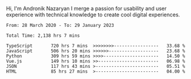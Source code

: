 Hi, I'm Andronik Nazaryan
I merge a passion for usability and user experience with technical knowledge to create cool digital experiences.


<!--START_SECTION:waka-->

```text
From: 28 March 2020 - To: 29 January 2023

Total Time: 2,138 hrs 7 mins

TypeScript       720 hrs 7 mins  >>>>>>>>-----------------   33.68 %
JavaScript       506 hrs 20 mins >>>>>>-------------------   23.68 %
Python           309 hrs 59 mins >>>>---------------------   14.50 %
Vue.js           149 hrs 10 mins >>-----------------------   06.98 %
JSON             117 hrs 43 mins >------------------------   05.51 %
HTML             85 hrs 27 mins  >------------------------   04.00 %
```

<!--END_SECTION:waka-->
